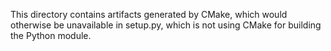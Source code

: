 This directory contains artifacts generated by CMake, which would otherwise be unavailable in setup.py, which is not
using CMake for building the Python module.
